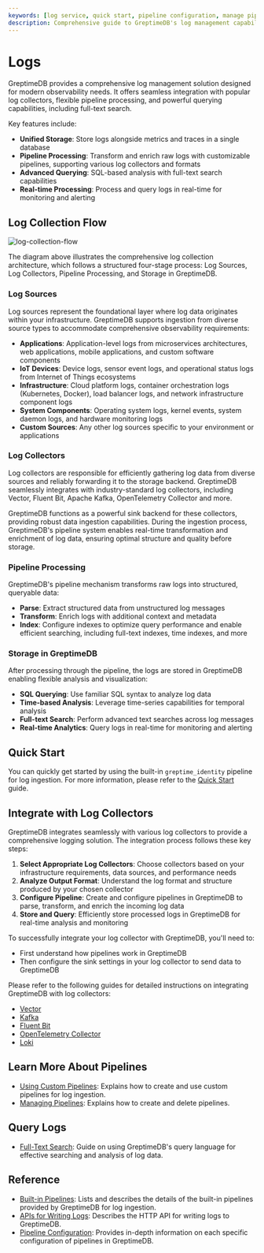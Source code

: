 ```yaml
---
keywords: [log service, quick start, pipeline configuration, manage pipelines, query logs]
description: Comprehensive guide to GreptimeDB's log management capabilities, covering log collection architecture, pipeline processing, integration with popular collectors like Vector and Kafka, and advanced querying with full-text search.
---
```


# Logs

GreptimeDB provides a comprehensive log management solution designed for modern observability needs.
It offers seamless integration with popular log collectors,
flexible pipeline processing,
and powerful querying capabilities, including full-text search.

Key features include:

- **Unified Storage**: Store logs alongside metrics and traces in a single database
- **Pipeline Processing**: Transform and enrich raw logs with customizable pipelines, supporting various log collectors and formats
- **Advanced Querying**: SQL-based analysis with full-text search capabilities
- **Real-time Processing**: Process and query logs in real-time for monitoring and alerting


## Log Collection Flow

![log-collection-flow](/log-collection-flow.drawio.svg)

The diagram above illustrates the comprehensive log collection architecture,
which follows a structured four-stage process: Log Sources, Log Collectors, Pipeline Processing, and Storage in GreptimeDB.

### Log Sources

Log sources represent the foundational layer where log data originates within your infrastructure.
GreptimeDB supports ingestion from diverse source types to accommodate comprehensive observability requirements:

- **Applications**: Application-level logs from microservices architectures, web applications, mobile applications, and custom software components
- **IoT Devices**: Device logs, sensor event logs, and operational status logs from Internet of Things ecosystems
- **Infrastructure**: Cloud platform logs, container orchestration logs (Kubernetes, Docker), load balancer logs, and network infrastructure component logs
- **System Components**: Operating system logs, kernel events, system daemon logs, and hardware monitoring logs
- **Custom Sources**: Any other log sources specific to your environment or applications

### Log Collectors

Log collectors are responsible for efficiently gathering log data from diverse sources and reliably forwarding it to the storage backend. GreptimeDB seamlessly integrates with industry-standard log collectors,
including Vector, Fluent Bit, Apache Kafka, OpenTelemetry Collector and more.

GreptimeDB functions as a powerful sink backend for these collectors,
providing robust data ingestion capabilities.
During the ingestion process,
GreptimeDB's pipeline system enables real-time transformation and enrichment of log data,
ensuring optimal structure and quality before storage.

### Pipeline Processing

GreptimeDB's pipeline mechanism transforms raw logs into structured, queryable data:

- **Parse**: Extract structured data from unstructured log messages
- **Transform**: Enrich logs with additional context and metadata
- **Index**: Configure indexes to optimize query performance and enable efficient searching, including full-text indexes, time indexes, and more

### Storage in GreptimeDB

After processing through the pipeline,
the logs are stored in GreptimeDB enabling flexible analysis and visualization:

- **SQL Querying**: Use familiar SQL syntax to analyze log data
- **Time-based Analysis**: Leverage time-series capabilities for temporal analysis
- **Full-text Search**: Perform advanced text searches across log messages
- **Real-time Analytics**: Query logs in real-time for monitoring and alerting

## Quick Start

You can quickly get started by using the built-in `greptime_identity` pipeline for log ingestion.
For more information, please refer to the [Quick Start](./quick-start.md) guide.

## Integrate with Log Collectors

GreptimeDB integrates seamlessly with various log collectors to provide a comprehensive logging solution. The integration process follows these key steps:

1. **Select Appropriate Log Collectors**: Choose collectors based on your infrastructure requirements, data sources, and performance needs
2. **Analyze Output Format**: Understand the log format and structure produced by your chosen collector
3. **Configure Pipeline**: Create and configure pipelines in GreptimeDB to parse, transform, and enrich the incoming log data
4. **Store and Query**: Efficiently store processed logs in GreptimeDB for real-time analysis and monitoring

To successfully integrate your log collector with GreptimeDB, you'll need to:
- First understand how pipelines work in GreptimeDB
- Then configure the sink settings in your log collector to send data to GreptimeDB

Please refer to the following guides for detailed instructions on integrating GreptimeDB with log collectors:

- [Vector](/user-guide/ingest-data/for-observability/vector.md#using-greptimedb_logs-sink-recommended)
- [Kafka](/user-guide/ingest-data/for-observability/kafka.md#logs)
- [Fluent Bit](/user-guide/ingest-data/for-observability/fluent-bit.md#http)
- [OpenTelemetry Collector](/user-guide/ingest-data/for-observability/otel-collector.md)
- [Loki](/user-guide/ingest-data/for-observability/loki.md#using-pipeline-with-loki-push-api)

## Learn More About Pipelines

- [Using Custom Pipelines](./use-custom-pipelines.md): Explains how to create and use custom pipelines for log ingestion.
- [Managing Pipelines](./manage-pipelines.md): Explains how to create and delete pipelines.

## Query Logs

- [Full-Text Search](./fulltext-search.md): Guide on using GreptimeDB's query language for effective searching and analysis of log data.

## Reference

- [Built-in Pipelines](/reference/pipeline/built-in-pipelines.md): Lists and describes the details of the built-in pipelines provided by GreptimeDB for log ingestion.
- [APIs for Writing Logs](/reference/pipeline/write-log-api.md): Describes the HTTP API for writing logs to GreptimeDB.
- [Pipeline Configuration](/reference/pipeline/pipeline-config.md): Provides in-depth information on each specific configuration of pipelines in GreptimeDB.

